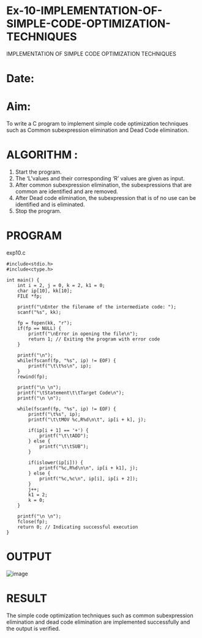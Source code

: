 # Ex-10-IMPLEMENTATION-OF-SIMPLE-CODE-OPTIMIZATION-TECHNIQUES
IMPLEMENTATION OF SIMPLE CODE OPTIMIZATION TECHNIQUES 
# Date:
# Aim:
To write a C program to implement simple code optimization techniques such as Common subexpression elimination and Dead Code elimination.
# ALGORITHM :
1. Start the program.
2. The ‘L’values and their corresponding ‘R’ values are given as input.
3. After common subexpression elimination, the subexpressions that are common are identified and are removed.
4. After Dead code elimination, the subexpression that is of no use can be identified and is eliminated.
5. Stop the program.
# PROGRAM
exp10.c
```
#include<stdio.h>
#include<ctype.h>

int main() {
    int i = 2, j = 0, k = 2, k1 = 0;
    char ip[10], kk[10];
    FILE *fp;

    printf("\nEnter the filename of the intermediate code: ");
    scanf("%s", kk);

    fp = fopen(kk, "r");
    if(fp == NULL) {
        printf("\nError in opening the file\n");
        return 1; // Exiting the program with error code
    }

    printf("\n");
    while(fscanf(fp, "%s", ip) != EOF) {
        printf("\t\t%s\n", ip);
    }
    rewind(fp);

    printf("\n \n");
    printf("\tStatement\t\tTarget Code\n");
    printf("\n \n");

    while(fscanf(fp, "%s", ip) != EOF) {
        printf("\t%s", ip);
        printf("\t\tMOV %c,R%d\n\t", ip[i + k], j);

        if(ip[i + 1] == '+') {
            printf("\t\tADD");
        } else {
            printf("\t\tSUB");
        }

        if(islower(ip[i])) {
            printf("%c,R%d\n\n", ip[i + k1], j);
        } else {
            printf("%c,%c\n", ip[i], ip[i + 2]);
        }
        j++;
        k1 = 2;
        k = 0;
    }

    printf("\n \n");
    fclose(fp);
    return 0; // Indicating successful execution
}
```
# OUTPUT
![image](https://github.com/ttamizharasi/Ex-10-IMPLEMENTATION-OF-SIMPLE-CODE-OPTIMIZATION-TECHNIQUES/assets/119657317/3d49f6f5-5f5c-4610-8909-43a2dd742ca1)

# RESULT
The simple code optimization techniques such as common subexpression elimination and dead code elimination are implemented successfully and the output is verified.


